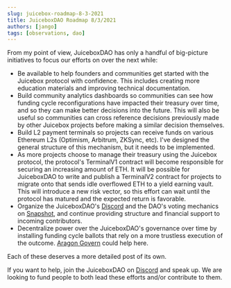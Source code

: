```yaml
---
slug: juicebox-roadmap-8-3-2021
title: JuiceboxDAO Roadmap 8/3/2021
authors: [jango]
tags: [observations, dao]
---
```


From my point of view, JuiceboxDAO has only a handful of big-picture initiatives to focus our efforts on over the next while:

- Be available to help founders and communities get started with the Juicebox protocol with confidence. This includes creating more education materials and improving technical documentation. 
- Build community analytics dashboards so communities can see how funding cycle reconfigurations have impacted their treasury over time, and so they can make better decisions into the future. This will also be useful so communities can cross reference decisions previously made by other Juicebox projects before making a similar decision themselves. 
- Build L2 payment terminals so projects can receive funds on various Ethereum L2s (Optimism, Arbitrum, ZKSync, etc). I've designed the general structure of this mechanism, but it needs to be implemented.
- As more projects choose to manage their treasury using the Juicebox protocol, the protocol's TerminalV1 contract will become responsible for securing an increasing amount of ETH. It will be possible for JuiceboxDAO to write and publish a TerminalV2 contract for projects to migrate onto that sends idle overflowed ETH to a yield earning vault. This will introduce a new risk vector, so this effort can wait until the protocol has matured and the expected return is favorable.
- Organize the JuiceboxDAO's [Discord](https://discord.com/invite/6jXrJSyDFf) and the DAO's voting mechanics on [Snapshot](https://snapshot.org/), and continue providing structure and financial support to incoming contributors.
- Decentralize power over the JuiceboxDAO's governance over time by installing funding cycle ballots that rely on a more trustless execution of the outcome. [Aragon Govern](https://aragon.org/aragon-govern) could help here.

Each of these deserves a more detailed post of its own. 

If you want to help, join the JuiceboxDAO on [Discord](https://discord.gg/6jXrJSyDFf) and speak up. We are looking to fund people to both lead these efforts and/or contribute to them.
